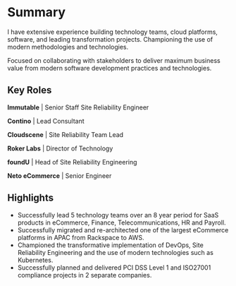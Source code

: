 # Summary

I have extensive experience building technology teams, cloud platforms, software, and leading transformation projects. Championing the use of modern methodologies and technologies.

Focused on collaborating with stakeholders to deliver maximum business value from modern software development practices and technologies.

## Key Roles

**Immutable** | Senior Staff Site Reliability Engineer

**Contino** | Lead Consultant

**Cloudscene** | Site Reliability Team Lead

**Roker Labs** | Director of Technology

**foundU** | Head of Site Reliability Engineering

**Neto eCommerce** | Senior Engineer

## Highlights

- Successfully lead 5 technology teams over an 8 year period for SaaS products in eCommerce, Finance, Telecommunications, HR and Payroll.
- Successfully migrated and re-architected one of the largest eCommerce platforms in APAC from Rackspace to AWS.
- Championed the transformative implementation of DevOps, Site Reliability Engineering and the use of modern technologies such as Kubernetes.
- Successfully planned and delivered PCI DSS Level 1 and ISO27001 compliance projects in 2 separate companies.

